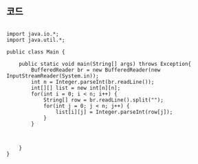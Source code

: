 ## 코드
<pre><code>
import java.io.*;
import java.util.*;

public class Main {

	public static void main(String[] args) throws Exception{
		BufferedReader br = new BufferedReader(new InputStreamReader(System.in));
		int n = Integer.parseInt(br.readLine());
		int[][] list = new int[n][n];
		for(int i = 0; i < n; i++) {
			String[] row = br.readLine().split("");
			for(int j = 0; j < n; j++) {
				list[i][j] = Integer.parseInt(row[j]);
			}
		}
		
		
		
	}
}
</code></pre>
 
